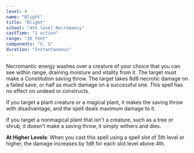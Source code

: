 ```yaml
---
level: 4
name: "Blight"
title: "Blight"
school: "4th level Necromancy"
castTime: "1 action"
range: "30 feet"
components: "V, S"
duration: "Instantaneous"
---
```


Necromantic energy washes over a creature of your choice that you can see within range, draining moisture and vitality from it. The target must make a Constitution saving throw. The target takes 8d8 necrotic damage on a failed save, or half as much damage on a successful one. This spell has no effect on undead or constructs.

If you target a plant creature or a magical plant, it makes the saving throw with disadvantage, and the spell deals maximum damage to it.

If you target a nonmagical plant that isn't a creature, such as a tree or shrub, it doesn't make a saving throw, it simply withers and dies.

**At Higher Levels**: When you cast this spell using a spell slot of 5th level or higher, the damage increases by 1d8 for each slot level above 4th.
